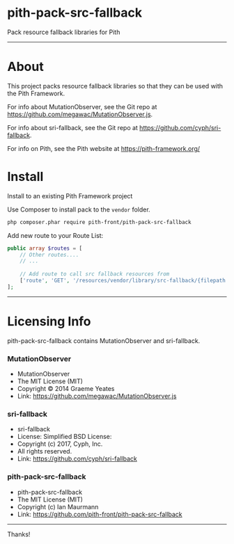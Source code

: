 # pith-pack-src-fallback
Pack resource fallback libraries for Pith

-------

# About

This project packs resource fallback libraries so that they can be used with the Pith Framework.

For info about MutationObserver, see the Git repo at https://github.com/megawac/MutationObserver.js.

For info about sri-fallback, see the Git repo at https://github.com/cyph/sri-fallback.

For info on Pith, see the Pith website at https://pith-framework.org/

# Install

Install to an existing Pith Framework project

Use Composer to install pack to the `vendor` folder.
```bash
php composer.phar require pith-front/pith-pack-src-fallback
```

Add new route to your Route List:

```php
public array $routes = [
    // Other routes....
    // ...
    
    // Add route to call src fallback resources from
    ['route', 'GET', '/resources/vendor/library/src-fallback/{filepath:.+}', '\\PithFront\\PithPackSrcFallback\\SrcFallbackResourceRoute'],
];
```

-------------


# Licensing Info

pith-pack-src-fallback contains MutationObserver and sri-fallback.

### MutationObserver
- MutationObserver
- The MIT License (MIT)
- Copyright © 2014 Graeme Yeates
- Link: https://github.com/megawac/MutationObserver.js

### sri-fallback
- sri-fallback 
- License: Simplified BSD License:
- Copyright (c) 2017, Cyph, Inc. 
- All rights reserved.
- Link: https://github.com/cyph/sri-fallback

### pith-pack-src-fallback
- pith-pack-src-fallback
- The MIT License (MIT)
- Copyright (c) Ian Maurmann
- Link: https://github.com/pith-front/pith-pack-src-fallback

-------------

Thanks!